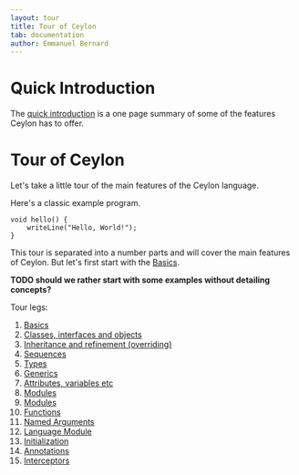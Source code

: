 ```yaml
---
layout: tour
title: Tour of Ceylon
tab: documentation
author: Emmanuel Bernard
---
```


# Quick Introduction

The [quick introduction](introduction) is a one page summary of some of the features 
Ceylon has to offer.

# Tour of Ceylon

Let's take a little tour of the main features of the Ceylon language.

Here's a classic example program.

<!-- lang: ceylon -->
    void hello() {
        writeLine("Hello, World!");
    }

This tour is separated into a number parts and will cover the main features of 
Ceylon. But let's first start with the [Basics](basics). 

__TODO should we rather start with some examples without detailing concepts?__

Tour legs:

1. [Basics](basics)
1. [Classes, interfaces and objects](classes)
1. [Inheritance and refinement (overriding)](inheritance)
1. [Sequences](sequences)
1. [Types](types)
1. [Generics](generics)
1. [Attributes, variables etc](missing-pieces)
1. [Modules](modules)
1. [Modules](modules)
1. [Functions](functions)
1. [Named Arguments](named-arguments)
1. [Language Module](language-module)
1. [Initialization](initialization)
1. [Annotations](annotations)
1. [Interceptors](interceptors)
